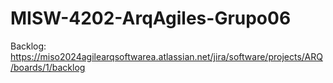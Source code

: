 # MISW-4202-ArqAgiles-Grupo06

Backlog: https://miso2024agilearqsoftwarea.atlassian.net/jira/software/projects/ARQ/boards/1/backlog
